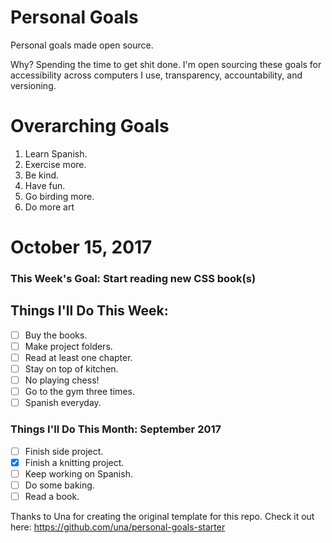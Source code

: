 Personal Goals
==============

Personal goals made open source.

Why? Spending the time to get shit done. I'm open sourcing these goals for accessibility across computers I use, transparency, accountability, and versioning.

# Overarching Goals

1. Learn Spanish.
2. Exercise more.
3. Be kind.
4. Have fun.
5. Go birding more.
6. Do more art

# October 15, 2017

### This Week's Goal: Start reading new CSS book(s)

## Things I'll Do This Week:

- [ ] Buy the books.
- [ ] Make project folders.
- [ ] Read at least one chapter.
- [ ] Stay on top of kitchen.
- [ ] No playing chess!
- [ ] Go to the gym three times.
- [ ] Spanish everyday.

### Things I'll Do This Month: September 2017

- [ ] Finish side project.
- [x] Finish a knitting project.
- [ ] Keep working on Spanish.
- [ ] Do some baking.
- [ ] Read a book.

Thanks to Una for creating the original template for this repo. Check it out here: https://github.com/una/personal-goals-starter